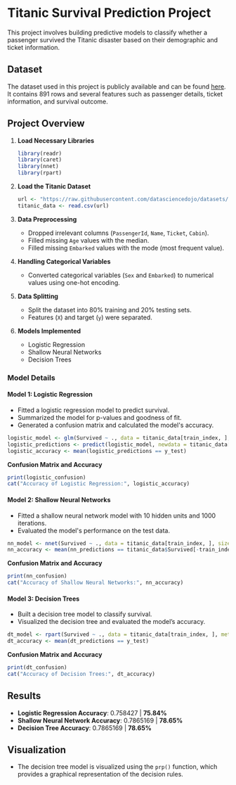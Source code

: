 # Titanic Survival Prediction Project

This project involves building predictive models to classify whether a passenger survived the Titanic disaster based on their demographic and ticket information.

## Dataset

The dataset used in this project is publicly available and can be found [here](https://raw.githubusercontent.com/datasciencedojo/datasets/master/titanic.csv). It contains 891 rows and several features such as passenger details, ticket information, and survival outcome.

## Project Overview

1. **Load Necessary Libraries**
    ```r
    library(readr)
    library(caret)
    library(nnet)
    library(rpart)
    ```
   
2. **Load the Titanic Dataset**
    ```r
    url <- "https://raw.githubusercontent.com/datasciencedojo/datasets/master/titanic.csv"
    titanic_data <- read.csv(url)
    ```

3. **Data Preprocessing**
    - Dropped irrelevant columns (`PassengerId`, `Name`, `Ticket`, `Cabin`).
    - Filled missing `Age` values with the median.
    - Filled missing `Embarked` values with the mode (most frequent value).

4. **Handling Categorical Variables**
    - Converted categorical variables (`Sex` and `Embarked`) to numerical values using one-hot encoding.
   
5. **Data Splitting**
    - Split the dataset into 80% training and 20% testing sets.
    - Features (`X`) and target (`y`) were separated.

6. **Models Implemented**
   - Logistic Regression
   - Shallow Neural Networks
   - Decision Trees

### Model Details

#### Model 1: Logistic Regression
   - Fitted a logistic regression model to predict survival.
   - Summarized the model for p-values and goodness of fit.
   - Generated a confusion matrix and calculated the model's accuracy.
   
   ```r
   logistic_model <- glm(Survived ~ ., data = titanic_data[train_index, ], family = "binomial")
   logistic_predictions <- predict(logistic_model, newdata = titanic_data[-train_index, ], type = "response") > 0.5
   logistic_accuracy <- mean(logistic_predictions == y_test)
   ```

   **Confusion Matrix and Accuracy**
   ```r
   print(logistic_confusion)
   cat("Accuracy of Logistic Regression:", logistic_accuracy)
   ```

#### Model 2: Shallow Neural Networks
   - Fitted a shallow neural network model with 10 hidden units and 1000 iterations.
   - Evaluated the model's performance on the test data.
   
   ```r
   nn_model <- nnet(Survived ~ ., data = titanic_data[train_index, ], size = 10, maxit = 1000)
   nn_accuracy <- mean(nn_predictions == titanic_data$Survived[-train_index])
   ```

   **Confusion Matrix and Accuracy**
   ```r
   print(nn_confusion)
   cat("Accuracy of Shallow Neural Networks:", nn_accuracy)
   ```

#### Model 3: Decision Trees
   - Built a decision tree model to classify survival.
   - Visualized the decision tree and evaluated the model’s accuracy.
   
   ```r
   dt_model <- rpart(Survived ~ ., data = titanic_data[train_index, ], method = "class")
   dt_accuracy <- mean(dt_predictions == y_test)
   ```

   **Confusion Matrix and Accuracy**
   ```r
   print(dt_confusion)
   cat("Accuracy of Decision Trees:", dt_accuracy)
   ```

## Results

- **Logistic Regression Accuracy**: 0.758427 | **75.84%**
- **Shallow Neural Network Accuracy**: 0.7865169 | **78.65%**
- **Decision Tree Accuracy**: 0.7865169 | **78.65%**

## Visualization

- The decision tree model is visualized using the `prp()` function, which provides a graphical representation of the decision rules.
